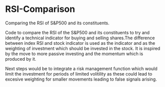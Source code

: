 # RSI-Comparison
Comparing the RSI of S&P500 and its constituents.

Code to compare the RSI of the S&P500 and its constituents to try and identify a technical indicator for buying and selling shares.The difference between index RSI and stock indicator is used as the indicator and as the weighting of investment which should be invested in the stock. It is inspired by the move to more passive investing and the momentum which is produced by it.

Next steps would be to integrate a risk management function which would limit the investment for periods of limited volitility as these could lead to excesive weighting for smaller movements leading to false signals arising.
